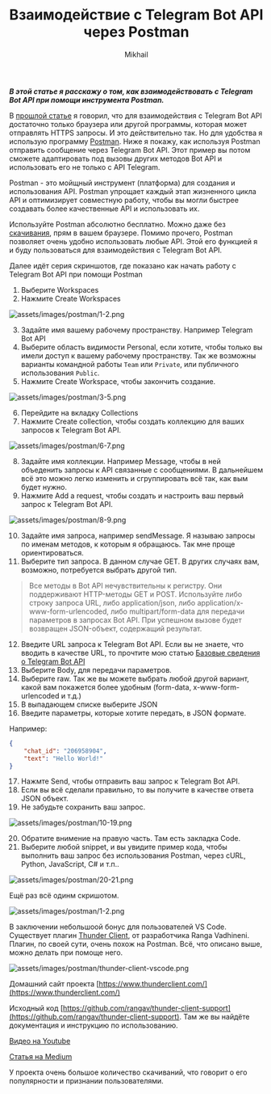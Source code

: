 ﻿---
layout: post
title:  "Взаимодействие с Telegram Bot API через Postman"
categories: [ Программирование ]
tags: [ Telegram, Bot, API, Postman ]
image: assets/images/postman/0.jpg
author: Mikhail
---
***В этой статье я расскажу о том, как взаимодействовать с Telegram Bot API при помощи инструмента Postman.***

В [прошлой статье](https://danshin.ms/Telegram-Bot-From-Scratch/) я говорил, что для взаимодействия с Telegram Bot API достаточно только браузера или другой программы, которая может отправлять HTTPS запросы. И это действительно так. Но для удобства я использую программу [Postman](https://www.postman.com/). Ниже я покажу, как используя Postman отправить сообщение через Telegram Bot API. Этот пример вы потом сможете адаптировать под вызовы других методов Bot API и использовать его не только с API Telegram.

Postman - это мойщный инструмент (платформа) для создания и использования API. Postman упрощает каждый этап жизненного цикла API и оптимизирует совместную работу, чтобы вы могли быстрее создавать более качественные API и использовать их.

Используйте Postman абсолютно бесплатно. Можно даже без [скачивания](https://www.postman.com/downloads/), прям в вашем браузере. Помимо прочего, Postman позволяет очень удобно использовать любые API. Этой его функцией я и буду пользоваться для взаимодействия с Telegram Bot API.

Далее идёт серия скриншотов, где показано как начать работу с Telegram Bot API при помощи Postman

1. Выберите Workspaces
2. Нажмите Create Workspaces

![assets/images/postman/1-2.png](/assets/images/postman/1-2.png)

3. Задайте имя вашему рабочему пространству. Например Telegram Bot API
4. Выберите область видимости Personal, если хотите, чтобы только вы имели доступ к вашему рабочему пространству. Так же возможны варианты командной работы `Team` или `Private`, или публичного использования `Public`.
5. Нажмите Create Workspace, чтобы закончить создание.

![assets/images/postman/3-5.png](/assets/images/postman/3-5.png)

6. Перейдите на вкладку Collections
7. Нажмите Create collection, чтобы создать коллекцию для ваших запросов к Telegram Bot API.

![assets/images/postman/6-7.png](/assets/images/postman/6-7.png)

8. Задайте имя коллекции. Например Message, чтобы в ней объеденить запросы к API связанные с сообщениями. В дальнейшем всё это можно легко изменить и сгруппировать всё так, как вым будет нужно.
9. Нажмите Add a request, чтобы создать и настроить ваш первый запрос к Telegram Bot API.

![assets/images/postman/8-9.png](/assets/images/postman/8-9.png)

10. Задайте имя запроса, например sendMessage. Я называю запросы по именам методов, к которым я обращаюсь. Так мне проще ориентироваться.
11. Выберите тип запроса. В данном случае GET. В других случаях вам, возможно, потребуется выбрать другой тип.

> Все методы в Bot API нечувствительны к регистру. Они поддерживают HTTP-методы GET и POST. Используйте либо строку запроса URL, либо application/json, либо application/x-www-form-urlencoded, либо multipart/form-data для передачи параметров в запросах Bot API. При успешном вызове будет возвращен JSON-объект, содержащий результат.

12. Введите URL запроса к Telegram Bot API. Если вы не знаете, что вводить в качестве URL, то прочтите мою статью [Базовые сведения о Telegram Bot API](https://danshin.ms/Telegram-Bot-From-Scratch/)
13. Выберите Body, для передачи параметров.
14. Выберите raw. Так же вы можете выбрать любой другой вариант, какой вам покажется более удобным (form-data, x-www-form-urlencoded и т.д.)
15. В выпадающем списке выберите JSON
16. Введите параметры, которые хотите передать, в JSON формате.

Например:
```json
{
    "chat_id": "206958904",
    "text": "Hello World!"
}
```

17. Нажмте Send, чтобы отправить ваш запрос к Telegram Bot API.
18. Если вы всё сделали правильно, то вы получите в качестве ответа JSON объект.
19. Не забудьте сохранить ваш запрос.

![assets/images/postman/10-19.png](/assets/images/postman/10-19.png)

20. Обратите внимение на правую часть. Там есть закладка Code.
21. Выберите любой snippet, и вы увидите пример кода, чтобы выполнить ваш запрос без использования Postman, через cURL, Python, JavaScript, C# и т.п..

![assets/images/postman/20-21.png](/assets/images/postman/20-21.png)

Ещё раз всё одинм скришотом.

![assets/images/postman/1-2.png](/assets/images/postman/10-21.png)

В заключении небольшоой бонус для пользователей VS Code. Существует плагин [Thunder Client](https://marketplace.visualstudio.com/items?itemName=rangav.vscode-thunder-client), от разработчика Ranga Vadhineni. Плагин, по своей сути, очень похож на Postman. Всё, что описано выше, можно делать при помоще него.

![assets/images/postman/thunder-client-vscode.png](/assets/images/postman/thunder-client-vscode.png)

Домашний сайт проекта [https://www.thunderclient.com/](https://www.thunderclient.com/)

Исходный код [https://github.com/rangav/thunder-client-support](https://github.com/rangav/thunder-client-support). Там же вы найдёте документация и инструкцию по использованию.

[Видео на Youtube](https://www.youtube.com/watch?v=NKZ0ahNbmak)

[Статья на Medium](https://rangav.medium.com/thunder-client-alternative-to-postman-68ee0c9486d6)

У проекта очень большое количество скачиваний, что говорит о его популярности и признании пользователями.
